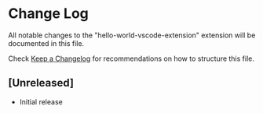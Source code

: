 # Change Log
All notable changes to the "hello-world-vscode-extension" extension will be documented in this file.

Check [Keep a Changelog](http://keepachangelog.com/) for recommendations on how to structure this file.

## [Unreleased]
- Initial release